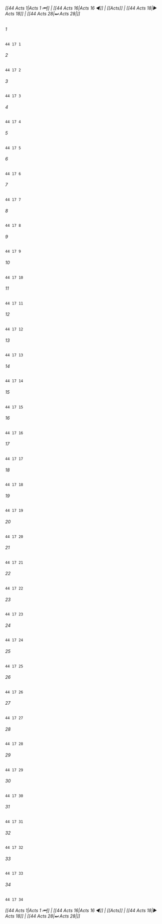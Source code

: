 
###### [[44 Acts 1|Acts 1 ⏮]] | [[44 Acts 16|Acts 16 ◀]] | [[Acts]] | [[44 Acts 18|▶ Acts 18]] | [[44 Acts 28|⏭ Acts 28|]]

###### 1
``` verse
44 17 1 
```
###### 2
``` verse
44 17 2 
```
###### 3
``` verse
44 17 3 
```
###### 4
``` verse
44 17 4 
```
###### 5
``` verse
44 17 5 
```
###### 6
``` verse
44 17 6 
```
###### 7
``` verse
44 17 7 
```
###### 8
``` verse
44 17 8 
```
###### 9
``` verse
44 17 9 
```
###### 10
``` verse
44 17 10 
```
###### 11
``` verse
44 17 11 
```
###### 12
``` verse
44 17 12 
```
###### 13
``` verse
44 17 13 
```
###### 14
``` verse
44 17 14 
```
###### 15
``` verse
44 17 15 
```
###### 16
``` verse
44 17 16 
```
###### 17
``` verse
44 17 17 
```
###### 18
``` verse
44 17 18 
```
###### 19
``` verse
44 17 19 
```
###### 20
``` verse
44 17 20 
```
###### 21
``` verse
44 17 21 
```
###### 22
``` verse
44 17 22 
```
###### 23
``` verse
44 17 23 
```
###### 24
``` verse
44 17 24 
```
###### 25
``` verse
44 17 25 
```
###### 26
``` verse
44 17 26 
```
###### 27
``` verse
44 17 27 
```
###### 28
``` verse
44 17 28 
```
###### 29
``` verse
44 17 29 
```
###### 30
``` verse
44 17 30 
```
###### 31
``` verse
44 17 31 
```
###### 32
``` verse
44 17 32 
```
###### 33
``` verse
44 17 33 
```
###### 34
``` verse
44 17 34 
```

###### [[44 Acts 1|Acts 1 ⏮]] | [[44 Acts 16|Acts 16 ◀]] | [[Acts]] | [[44 Acts 18|▶ Acts 18]] | [[44 Acts 28|⏭ Acts 28|]]

